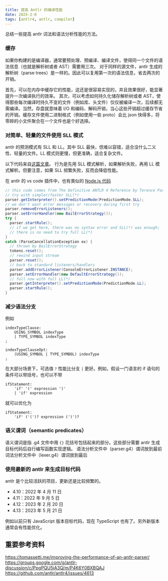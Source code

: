 ```yaml
---
title: 提高 Antlr 的编译性能
date: 2025-2-8
tags: [antlr4, antlr, compiler]
---
```


总结一些提高 antlr 词法和语法分析性能的方法。

### 缓存

如果你构建的是编译器，通常要预处理、预编译、编译文件，使得同一个文件的语法信息（也就是解析树或者 AST）需要用三次。
对于同样的源文件，antlr 生成的解析树（parse trees）是一样的。因此可以复用第一次的语法信息，省去两次的开销。

首先，可以在内存中缓存它的性能，这还是很容易实现的，并且效果很好，能显著提升一次编译执行的效率。
其次，可以考虑如何持久化储存解析树或者 AST，使得那些每次编译时持久不变的文件（例如库、头文件）仅仅被编译一次，后续都无需编译。当然，存盘就意味着 I/O 和编码、解码开销，当心这些开销超过缓存节省的开销。缓存文件使用二进制格式（例如使用一些 proto）会比 json 快得多，将零碎的小文件聚合在一个文件也是个好选择。

### 对简单、轻量的文件使用 SLL 模式

antlr 的预测模式有 SLL 和 LL。其中 SLL 最快，但难以容错，适合没什么二义性、轻量的文件。LL 模式则更慢，但更准确，适合复杂文件。

以下代码来自[这篇文章](https://tomassetti.me/improving-the-performance-of-an-antlr-parser/)。
行为是先用 SLL 模式解析，如果解析失败，再用 LL 模式解析。但要注意，如果 SLL 频繁失败，反而会降低性能。

在 antlr 的 vs code 插件中，也有类似的 [Node.js 代码](https://github.com/mike-lischke/vscode-antlr4/blob/d2a673818518de6cabfd26760ea593b09a8fd096/src/backend/SourceContext.ts#L783)

```java
// this code comes from The Definitive ANTLR 4 Reference by Terence Parr, main author of ANTLR
// try with simpler/faster SLL(*)
parser.getInterpreter().setPredictionMode(PredictionMode.SLL);
// we don't want error messages or recovery during first try
parser.removeErrorListeners();
parser.setErrorHandler(new BailErrorStrategy());
try {
  parser.startRule();
  // if we get here, there was no syntax error and SLL(*) was enough;
  // there is no need to try full LL(*)
}
catch (ParseCancellationException ex) {
  // thrown by BailErrorStrategy
  tokens.reset();
  // rewind input stream
  parser.reset();
  // back to standard listeners/handlers
  parser.addErrorListener(ConsoleErrorListener.INSTANCE);
  parser.setErrorHandler(new DefaultErrorStrategy());
  // full now with full LL(*)
  parser.getInterpreter().setPredictionMode(PredictionMode.LL);
  parser.startRule();
}
```

### 减少语法分支

例如

```antlr
indexTypeClause:
    USING_SYMBOL indexType
    | TYPE_SYMBOL indexType
;

indexTypeClauseOpt:
    (USING_SYMBOL | TYPE_SYMBOL) indexType
;
```

在大部分场景下，可选值 `?` 性能比分支 `|` 更好。例如，假设一门语言的 if 语句的条件可以带括号，也可以不带

<!-- TODO: 例子不太好，括号应该成对出现 -->

```antlr
ifStatement:
    'if' '(' expression ')'
    | 'if' expression
```

就可以优化为

```antlr
ifStatement:
    'if' ('(')? expression (')')?
```

### 语义谓词（semantic predicates）

语义谓词是指 .g4 文件中用 `{}` 花括号包括起来的部分。这些部分需要 antlr 生成目标代码后自行编写函数实现逻辑。
语法分析文件中（parser.g4）谓词放到最前
词法分析文件中（lexer.g4）谓词放到最后

### 使用最新的 antlr 来生成目标代码

antlr 是个比较活跃的项目，更新还是比较频繁的。

- 4.10：2022 年 4 月 11 日
- 4.11：2022 年 9 月 5 日
- 4.12：2023 年 2 月 20 日
- 4.13：2023 年 5 月 21 日

例如以前只有 JavaScript 版本目标代码，现在 TypeScript 也有了。另外新版本通常会有性能优化。

## 重要参考资料

https://tomassetti.me/improving-the-performance-of-an-antlr-parser/
https://groups.google.com/g/antlr-discussion/c/PpgPQU5jA3Q/m/P4K6Y0BXBQAJ
https://github.com/antlr/antlr4/issues/4613